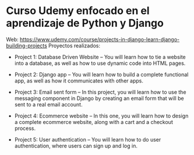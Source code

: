 # Curso Udemy enfocado en el aprendizaje de Python y Django
Web: https://www.udemy.com/course/projects-in-django-learn-django-building-projects
Proyectos realizados:

* Project 1: Database Driven Website – You will learn how to tie a website into a database, as well as how to use dynamic code into HTML pages.

* Project 2: Django app – You will learn how to build a complete functional app, as well as how it communicates with other apps.

* Project 3: Email sent form – In this project, you will learn how to use the messaging component in Django by creating an email form that will be sent to a real email account.

* Project 4: Ecommerce website – In this one, you will learn how to design a complete ecommerce website, along with a cart and a checkout process.

* Project 5: User authentication – You will learn how to do user authentication, where users can sign up and log in.
